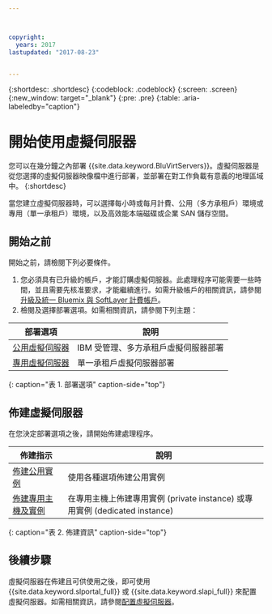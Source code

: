 ```yaml
---



copyright:
  years: 2017
lastupdated: "2017-08-23"


---
```


{:shortdesc: .shortdesc}
{:codeblock: .codeblock}
{:screen: .screen}
{:new_window: target="_blank"}
{:pre: .pre}
{:table: .aria-labeledby="caption"}

# 開始使用虛擬伺服器
您可以在幾分鐘之內部署 {{site.data.keyword.BluVirtServers}}。虛擬伺服器是從您選擇的虛擬伺服器映像檔中進行部署，並部署在對工作負載有意義的地理區域中。
{:shortdesc}

當您建立虛擬伺服器時，可以選擇每小時或每月計費、公用（多方承租戶）環境或專用（單一承租戶）環境，以及高效能本端磁碟或企業 SAN 儲存空間。

## 開始之前

開始之前，請檢閱下列必要條件。

  1. 您必須具有已升級的帳戶，才能訂購虛擬伺服器。此處理程序可能需要一些時間，並且需要先核准要求，才能繼續進行。如需升級帳戶的相關資訊，請參閱[升級及統一 Bluemix 與 SoftLayer 計費帳戶](https://console.ng.bluemix.net/docs/admin/softlayerlink.html)。
  2. 檢閱及選擇部署選項。如需相關資訊，請參閱下列主題： 
     
|              部署選項                                     |  說明                                               |
| --------------------------------------------------------- | --------------------------------------------------- |
|[公用虛擬伺服器](../vsi/vsi_public.html)                   | IBM 受管理、多方承租戶虛擬伺服器部署                 |
|[專用虛擬伺服器](../vsi/vsi_dedicated.html)                | 單一承租戶虛擬伺服器部署                            |
{: caption="表 1. 部署選項" caption-side="top"}   

## 佈建虛擬伺服器 

在您決定部署選項之後，請開始佈建處理程序。

|              佈建指示                                                          |  說明                                                   |
| -------------------------------------------------------------------------- | ------------------------------------------------------- |
|[佈建公用實例](../vsi/vsi_provision_public.html)                                 | 使用各種選項佈建公用實例                                    |
|[佈建專用主機及實例](../vsi/vsi_provision_dedicated.html)                        | 在專用主機上佈建專用實例 (private instance) 或專用實例 (dedicated instance)                                  |
{: caption="表 2. 佈建資訊" caption-side="top"}
   
## 後續步驟

虛擬伺服器在佈建且可供使用之後，即可使用 {{site.data.keyword.slportal_full}} 或 {{site.data.keyword.slapi_full}} 來配置虛擬伺服器。如需相關資訊，請參閱[配置虛擬伺服器](../vsi/vsi_configuring.html)。
